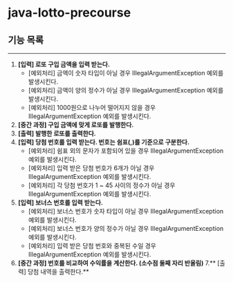 # java-lotto-precourse

## 기능 목록
---
1. **[입력] 로또 구입 금액을 입력 받는다.**
    - [예외처리] 금액이 숫자 타입이 아닐 경우 IllegalArgumentException 예외를 발생시킨다.
    - [예외처리] 금액이 양의 정수가 아닐 경우 IllegalArgumentException 예외를 발생시킨다.
    - [예외처리] 1000원으로 나누어 떨어지지 않을 경우 IllegalArgumentException 예외를 발생시킨다.
2. **[중간 과정] 구입 금액에 맞게 로또를 발행한다.**
3. **[출력] 발행한 로또를 출력한다.**
4. **[입력] 당첨 번호를 입력 받는다. 번호는 쉼표(,)를 기준으로 구분한다.**
    - [예외처리] 쉼표 외의 문자가 포함되어 있을 경우 IllegalArgumentException 예외를 발생시킨다.
    - [예외처리] 입력 받은 당첨 번호가 6개가 아닐 경우 IllegalArgumentException 예외를 발생시킨다.
    - [예외처리] 각 당첨 번호가 1 ~ 45 사이의 정수가 아닐 경우 IllegalArgumentException 예외를 발생시킨다.
5. **[입력] 보너스 번호를 입력 받는다.**
    - [예외처리] 보너스 번호가 숫자 타입이 아닐 경우 IllegalArgumentException 예외를 발생시킨다.
    - [예외처리] 보너스 번호가 양의 정수가 아닐 경우 IllegalArgumentException 예외를 발생시킨다.
    - [예외처리] 입력 받은 당첨 번호와 중복된 수일 경우 IllegalArgumentException 예외를 발생시킨다.
6. **[중간 과정] 번호를 비교하여 수익률을 계산한다. (소수점 둘째 자리 반올림)**
7.** [출력] 당첨 내역을 출력한다.**
